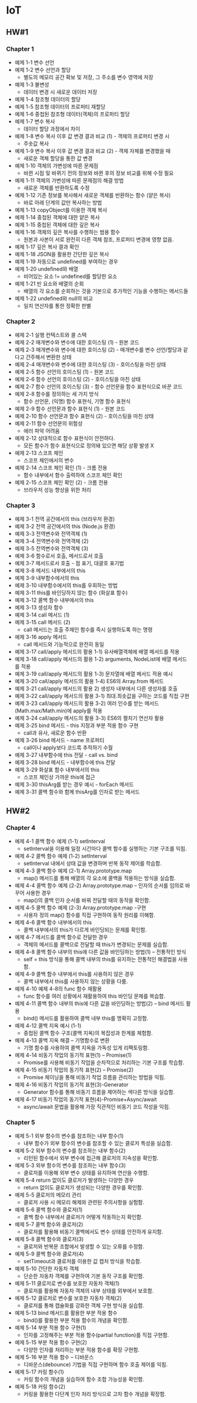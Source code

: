 # IoT

## HW#1

### Chapter 1

- 예제 1-1 변수 선언
- 예제 1-2 변수 선언과 할당
  - 별도의 메모리 공간 확보 및 저장, 그 주소를 변수 영역에 저장
- 예제 1-3 불변성
  - 데이터 변경 시 새로운 데이터 저장
- 예제 1-4 참조형 데이터의 할당
- 예제 1-5 참조형 데이터의 프로퍼티 재할당
- 예제 1-6 중첩된 참조형 데이터(객체)의 프로퍼티 할당
- 예제 1-7 변수 복사
  - 데이터 할당 과정에서 차이
- 예제 1-8 변수 복사 이후 값 변경 결과 비교 (1) - 객체의 프로퍼티 변경 시
  - 주솟값 복사
- 예제 1-9 변수 복사 이후 값 변경 결과 비교 (2) - 객체 자체를 변경했을 때
  - 새로운 객체 할당을 통한 값 변경
- 예제 1-10 객체의 가변성에 따른 문제점
  - 바뀐 시점 및 바뀌기 전의 정보와 바뀐 후의 정보 비교를 위해 수정 필요
- 예제 1-11 객체의 가변성에 따른 문제점의 해결 방법
  - 새로운 객체를 반환하도록 수정
- 예제 1-12 기존 정보를 복사해서 새로운 객체를 반환하는 함수 (얕은 복사)
  - 바로 아래 단계의 값만 복사하는 방법
- 예제 1-13 copyObject를 이용한 객체 복사
- 예제 1-14 중첩된 객체에 대한 얕은 복사
- 예제 1-15 중첩된 객체에 대한 깊은 복사
- 예제 1-16 객체의 깊은 복사를 수행하는 범용 함수
  - 원본과 사본이 서로 완전히 다른 객체 참조, 프로퍼티 변경에 영향 없음.
- 예제 1-17 깊은 복사 결과 확인
- 예제 1-18 JSON을 활용한 간단한 깊은 복사
- 예제 1-19 자동으로 undefined를 부여하는 경우
- 예제 1-20 undefined와 배열
  - 비어있는 요소 != undefined를 할당한 요소
- 예제 1-21 빈 요소와 배열의 순회
  - 배열의 각 요소를 순회하는 것을 기본으로 추가적인 기능을 수행하는 메서드들
- 예제 1-22 undefined와 null의 비교
  - 일치 연산자를 통한 정확한 판별

### Chapter 2

- 예제 2-1 실행 컨텍스트와 콜 스택
- 예제 2-2 매개변수와 변수에 대한 호이스팅 (1) - 원본 코드
- 예제 2-3 매개변수와 변수에 대한 호이스팅 (2) - 매개변수를 변수 선언/할당과 같다고 간주해서 변환한 상태
- 예제 2-4 매개변수와 변수에 대한 호이스팅 (3) - 호이스팅을 마친 상태
- 예제 2-5 함수 선언의 호이스팅 (1) - 원본 코드
- 예제 2-6 함수 선언의 호이스팅 (2) - 호이스팅을 마친 상태
- 예제 2-7 함수 선언의 호이스팅 (3) - 함수 선언문을 함수 표현식으로 바꾼 코드
- 예제 2-8 함수를 정의하는 세 가지 방식
  - 함수 선언문, (익명) 함수 표현식, 기명 함수 표현식
- 예제 2-9 함수 선언문과 함수 표현식 (1) - 원본 코드
- 예제 2-10 함수 선언문과 함수 표현식 (2) - 호이스팅을 마친 상태
- 예제 2-11 함수 선언문의 위험성
  - 에러 파악 어려움
- 예제 2-12 상대적으로 함수 표현식이 안전하다.
  - 모든 함수가 함수 표현식으로 정의돼 있으면 해당 상황 발생 X
- 예제 2-13 스코프 체인
  - 스코프 체인에서의 변수
- 예제 2-14 스코프 체인 확인 (1) - 크롬 전용
  - 함수 내부에서 함수 출력하여 스코프 체인 확인
- 예제 2-15 스코프 체인 확인 (2) - 크롬 전용
  - 브라우저 성능 향상을 위한 처리
 
### Chapter 3

- 예제 3-1 전역 공간에서의 this (브라우저 환경)
- 예제 3-2 전역 공간에서의 this (Node.js 환경)
- 예제 3-3 전역변수와 전역객체 (1)
- 예제 3-4 전역변수와 전역객체 (2)
- 예제 3-5 전역변수와 전역객체 (3)
- 예제 3-6 함수로서 호출, 메서드로서 호출
- 예제 3-7 메서드로서 호출 - 점 표기, 대괄호 표기법
- 예제 3-8 메서드 내부에서의 this
- 예제 3-9 내부함수에서의 this
- 예제 3-10 내부함수에서의 this를 우회하는 방법
- 예제 3-11 this를 바인딩하지 않는 함수 (화살표 함수)
- 예제 3-12 콜백 함수 내부에서의 this
- 예제 3-13 생성자 함수
- 예제 3-14 call 메서드 (1)
- 예제 3-15 call 메서드 (2)
  - call 메서드는 호출 주체인 함수를 즉시 실행하도록 하는 명령
- 예제 3-16 apply 메서드
  - call 메서드와 기능적으로 완전히 동일
- 예제 3-17 call/apply 메서드의 활용 1-1) 유사배열객체에 배열 메서드를 적용
- 예제 3-18 call/apply 메서드의 활용 1-2) arguments, NodeList에 배열 메서드를 적용
- 예제 3-19 call/apply 메서드의 활용 1-3) 문자열에 배열 메서드 적용 예시
- 예제 3-20 call/apply 메서드의 활용 1-4) ES6의 Array.from 메서드
- 예제 3-21 call/apply 메서드의 활용 2) 생성자 내부에서 다른 생성자를 호출
- 예제 3-22 call/apply 메서드의 활용 3-1) 최대.최솟값을 구하는 코드를 직접 구현
- 예제 3-23 call/apply 메서드의 활용 3-2) 여러 인수를 받는 메서드(Math.max/Math.min)에 apply를 적용
- 예제 3-24 call/apply 메서드의 활용 3-3) ES6의 펼치기 연산자 활용
- 예제 3-25 bind 메서드 - this 지정과 부분 적용 함수 구현
  - call과 유사, 새로운 함수 반환
- 예제 3-26 bind 메서드 - name 프로퍼티
  - call이나 apply보다 코드륵 추적하기 수월
- 예제 3-27 내부함수에 this 전달 - call vs. bind
- 예제 3-28 bind 메서드 - 내부함수에 this 전달
- 예제 3-29 화살표 함수 내부에서의 this
  - 스코프 체인상 가까운 this에 접근
- 예제 3-30 thisArg를 받는 경우 예시 - forEach 메서드
- 예제 3-31 콜백 함수와 함께 thisArg를 인자로 받는 메서드

## HW#2

### Chapter 4
- 예제 4-1 콜백 함수 예제 (1-1) setInterval
  - setInterval을 이용해 일정 시간마다 콜백 함수를 실행하는 기본 구조를 익힘.
- 예제 4-2 콜백 함수 예제 (1-2) setInterval
  - setInterval 내에서 상태 값을 변경하며 반복 동작 제어를 학습함.
- 예제 4-3 콜백 함수 예제 (2-1) Array.prototype.map
  - map() 메서드를 통해 배열의 각 요소에 콜백을 적용하는 방식을 실습함.
- 예제 4-4 콜백 함수 예제 (2-2) Array.prototype.map – 인자의 순서를 임의로 바꾸어 사용한 경우
  - map()의 콜백 인자 순서를 바꿔 전달할 때의 동작을 확인함.
- 예제 4-5 콜백 함수 예제 (2-3) Array.prototype.map -구현
  - 사용자 정의 map() 함수를 직접 구현하여 동작 원리를 이해함.
- 예제 4-6 콜백 함수 내부에서의 this
  - 콜백 내부에서의 this가 다르게 바인딩되는 문제를 확인함.
- 예제 4-7 메서드를 콜백 함수로 전달한 경우
  - 객체의 메서드를 콜백으로 전달할 때 this가 변경되는 문제를 실습함.
- 예제 4-8 콜백 함수 내부의 this에 다른 값을 바인딩하는 방법(1) – 전통적인 방식
  - self = this 방식을 통해 콜백 내부의 this를 유지하는 전통적인 해결법을 사용함.
- 예제 4-9 콜백 함수 내부에서 this를 사용하지 않은 경우
  - 콜백 내부에서 this를 사용하지 않는 상황을 다룸.
- 예제 4-10 예제 4-8의 func 함수 재활용
  - func 함수를 여러 상황에서 재활용하여 this 바인딩 문제를 복습함.
- 예제 4-11 콜백 함수 내부의 this에 다른 값을 바인딩하는 방법(2) – bind 메서드 활용
  - bind() 메서드를 활용하여 콜백 내부 this를 명확히 고정함.
- 예제 4-12 콜백 지옥 예시 (1-1)
  - 중첩된 콜백 함수 구조(콜백 지옥)의 복잡성과 한계를 체험함.
- 예제 4-13 콜백 지옥 해결 – 기명함수로 변환
  - 기명 함수를 사용하여 콜백 지옥을 가독성 있게 리팩토링함.
- 예제 4-14 비동기 작업의 동기적 표현(1) – Promise(1)
  - Promise를 사용해 비동기 작업을 순차적으로 처리하는 기본 구조를 학습함.
- 예제 4-15 비동기 작업의 동기적 표현(2) – Promise(2)
  - Promise 체이닝을 통해 비동기 작업 흐름을 관리하는 방법을 익힘.
- 예제 4-16 비동기 작업의 동기적 표현(3)-Generator
  - Generator 함수를 통해 비동기 흐름을 제어하는 색다른 방식을 실습함.
- 예제 4-17 비동기 작업의 동기적 표현(4)-Promise+Async/await
  - async/await 문법을 활용해 가장 직관적인 비동기 코드 작성을 익힘.

### Chapter 5 
- 예제 5-1 외부 함수의 변수를 참조하는 내부 함수(1)
  - 내부 함수가 외부 함수의 변수를 참조할 수 있는 클로저 특성을 실습함.
- 예제 5-2 외부 함수의 변수를 참조하는 내부 함수(2)
  - 리턴된 함수에서 외부 변수에 접근해 클로저의 지속성을 확인함.
- 예제 5-3 외부 함수의 변수를 참조하는 내부 함수(3)
  - 클로저를 이용해 외부 변수 상태를 유지하며 연산을 수행함.
- 예제 5-4 return 없이도 클로저가 발생하는 다양한 경우
  - return 없이도 클로저가 생성되는 다양한 경우를 확인함.
- 예제 5-5 클로저의 메모리 관리
  - 클로저 사용 시 메모리 해제와 관련된 주의사항을 실험함.
- 예제 5-6 콜백 함수와 클로저(1)
  - 콜백 함수 내부에서 클로저가 어떻게 작동하는지 확인함.
- 예제 5-7 콜백 함수와 클로저(2)
  - 클로저를 활용해 비동기 콜백에서도 변수 상태를 안전하게 유지함.
- 예제 5-8 콜백 함수와 클로저(3)
  - 클로저와 반복문 조합에서 발생할 수 있는 오류를 수정함.
- 예제 5-9 콜백 함수와 클로저(4)
  - setTimeout과 클로저를 이용한 값 캡처 방식을 학습함.
- 예제 5-10 간단한 자동차 객체
  - 단순한 자동차 객체를 구현하여 기본 동작 구조를 확인함.
- 예제 5-11 클로저로 변수를 보호한 자동차 객체(1)
  - 클로저를 활용해 자동차 객체의 내부 상태를 외부에서 보호함.
- 예제 5-12 클로저로 변수를 보호한 자동차 객체(2)
  - 클로저를 통해 캡슐화를 강화한 객체 구현 방식을 실습함.
- 예제 5-13 bind 메서드를 활용한 부분 적용 함수
  - bind()를 활용한 부분 적용 함수의 개념을 확인함.
- 예제 5-14 부분 적용 함수 구현(1)
  - 인자를 고정해주는 부분 적용 함수(partial function)를 직접 구현함.
- 예제 5-15 부분 적용 함수 구현(2)
  - 다양한 인자를 처리하는 부분 적용 함수를 확장 구현함.
- 예제 5-16 부분 적용 함수 – 디바운스
  - 디바운스(debounce) 기법을 직접 구현하며 함수 호출 제어를 익힘.
- 예제 5-17 커링 함수(1)
  - 커링 함수의 개념을 실습하여 함수 조합 가능성을 확인함.
- 예제 5-18 커링 함수(2)
  - 커링을 활용한 다단계 인자 처리 방식으로 고차 함수 개념을 확장함.

